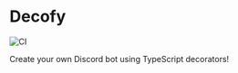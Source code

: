 # Decofy
![CI](https://github.com/summetdev/DiscordDecorate/workflows/CI/badge.svg?branch=master)

Create your own Discord bot using TypeScript decorators!
